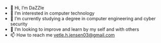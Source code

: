 - 👋 Hi, I’m DaZZle
- 👀 I’m interested in computer technology
- 🌱 I’m currently studying a degree in computer engineering and cyber security
- 💞️ I’m looking to improve and learn by my self and with others
- 📫 How to reach me vetle.h.jensen03@gmail.com

<!---
NCRT-DaZZle/NCRT-DaZZle is a ✨ special ✨ repository because its `README.md` (this file) appears on your GitHub profile.
You can click the Preview link to take a look at your changes.
--->
